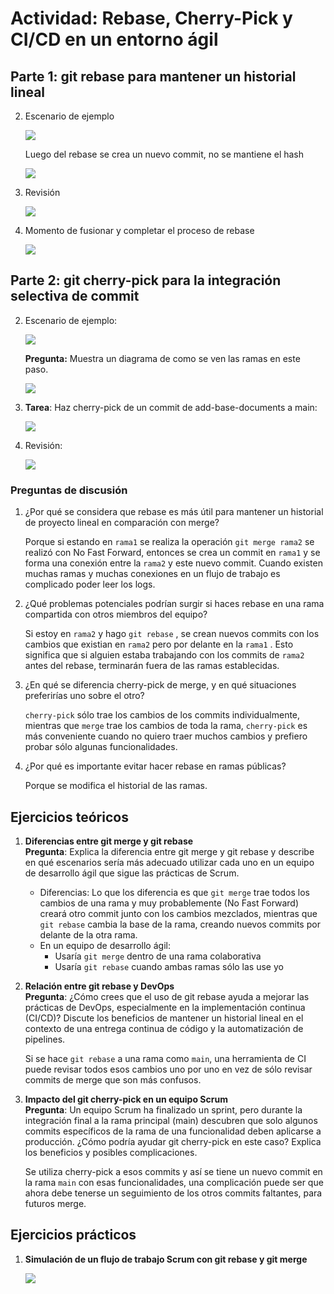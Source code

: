 # Actividad: Rebase, Cherry-Pick y CI/CD en un entorno ágil

## Parte 1: git rebase para mantener un historial lineal

2. Escenario de ejemplo

	![](Attachments/Pasted%20image%2020250416004336.png)
	
	Luego del rebase se crea un nuevo commit, no se mantiene el hash
	
	![](Attachments/Pasted%20image%2020250416005023.png)
	
3. Revisión

	![](Attachments/Pasted%20image%2020250416013424.png)
	
4. Momento de fusionar y completar el proceso de rebase

	![](Attachments/Pasted%20image%2020250416013456.png)
	
## Parte 2: git cherry-pick para la integración selectiva de commit

2. Escenario de ejemplo:

	![](Attachments/Pasted%20image%2020250416022122.png)
	
	**Pregunta:** Muestra un diagrama de como se ven las ramas en este paso.
	
	![](Attachments/Pasted%20image%2020250416023907.png)
	
3. **Tarea**: Haz cherry-pick de un commit de add-base-documents a main:

	![](Attachments/Pasted%20image%2020250416024308.png)
	
4. Revisión:

	![](Attachments/Pasted%20image%2020250416024443.png)
	
### Preguntas de discusión

1. ¿Por qué se considera que rebase es más útil para mantener un historial de proyecto lineal en comparación con merge?  

	Porque si estando en `rama1` se realiza la operación `git merge rama2` se realizó con No Fast Forward, entonces se crea un commit en `rama1` y se forma una conexión entre la `rama2` y este nuevo commit. Cuando existen muchas ramas y muchas conexiones en un flujo de trabajo es complicado poder leer los logs.
	
2. ¿Qué problemas potenciales podrían surgir si haces rebase en una rama compartida con otros miembros del equipo?  

	Si estoy en `rama2` y hago `git rebase` , se crean nuevos commits con los cambios que existian en `rama2` pero por delante en la `rama1` . Esto significa que si alguien estaba trabajando con los commits de `rama2` antes del rebase, terminarán fuera de las ramas establecidas.
	
3. ¿En qué se diferencia cherry-pick de merge, y en qué situaciones preferirías uno sobre el otro?  

	`cherry-pick` sólo trae los cambios de los commits individualmente, mientras que `merge` trae los cambios de toda la rama, `cherry-pick` es más conveniente cuando no quiero traer muchos cambios y prefiero probar sólo algunas funcionalidades.
	
4. ¿Por qué es importante evitar hacer rebase en ramas públicas?

	Porque se modifica el historial de las ramas.

## **Ejercicios teóricos**

1. **Diferencias entre git merge y git rebase**  
   **Pregunta**: Explica la diferencia entre git merge y git rebase y describe en qué escenarios sería más adecuado utilizar cada uno en un equipo de desarrollo ágil que sigue las prácticas de Scrum.
   
	- Diferencias: Lo que los diferencia es que `git merge` trae todos los cambios de una rama y muy probablemente (No Fast Forward) creará otro commit junto con los cambios mezclados, mientras que `git rebase` cambia la base de la rama, creando nuevos commits por delante de la otra rama. 
	- En un equipo de desarrollo ágil:
		- Usaría `git merge` dentro de una rama colaborativa
		- Usaría `git rebase` cuando ambas ramas sólo las use yo
2. **Relación entre git rebase y DevOps**  
   **Pregunta**: ¿Cómo crees que el uso de git rebase ayuda a mejorar las prácticas de DevOps, especialmente en la implementación continua (CI/CD)? Discute los beneficios de mantener un historial lineal en el contexto de una entrega continua de código y la automatización de pipelines.
   
   Si se hace `git rebase` a una rama como `main`, una herramienta de CI puede revisar todos esos cambios uno por uno en vez de sólo revisar commits de merge que son más confusos.

3. **Impacto del git cherry-pick en un equipo Scrum**  
   **Pregunta**: Un equipo Scrum ha finalizado un sprint, pero durante la integración final a la rama principal (main) descubren que solo algunos commits específicos de la rama de una funcionalidad deben aplicarse a producción. ¿Cómo podría ayudar git cherry-pick en este caso? Explica los beneficios y posibles complicaciones.
   
   Se utiliza cherry-pick a esos commits y así se tiene un nuevo commit en la rama `main` con esas funcionalidades, una complicación puede ser que ahora debe tenerse un seguimiento de los otros commits faltantes, para futuros merge.
## Ejercicios prácticos

1. **Simulación de un flujo de trabajo Scrum con git rebase y git merge**

	![](Attachments/Pasted%20image%2020250416053225.png)

